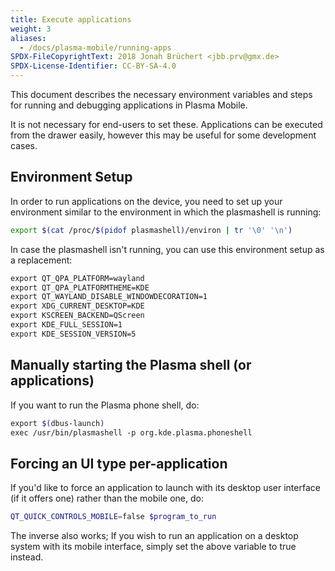 ```yaml
---
title: Execute applications
weight: 3
aliases:
  - /docs/plasma-mobile/running-apps
SPDX-FileCopyrightText: 2018 Jonah Brüchert <jbb.prv@gmx.de>
SPDX-License-Identifier: CC-BY-SA-4.0
---
```


This document describes the necessary environment variables and steps
for running and debugging applications in Plasma Mobile.

It is not necessary for end-users to set these. Applications can be
executed from the drawer easily, however this may be useful for
some development cases.

## Environment Setup

In order to run applications on the device, you need to set up your environment
similar to the environment in which the plasmashell is running:

```bash
export $(cat /proc/$(pidof plasmashell)/environ | tr '\0' '\n')
```

In case the plasmashell isn't running, you can use this environment
setup as a replacement:

```bash
export QT_QPA_PLATFORM=wayland
export QT_QPA_PLATFORMTHEME=KDE
export QT_WAYLAND_DISABLE_WINDOWDECORATION=1
export XDG_CURRENT_DESKTOP=KDE
export KSCREEN_BACKEND=QScreen
export KDE_FULL_SESSION=1
export KDE_SESSION_VERSION=5
```

## Manually starting the Plasma shell (or applications)

If you want to run the Plasma phone shell, do:

```bash
export $(dbus-launch)
exec /usr/bin/plasmashell -p org.kde.plasma.phoneshell
```

## Forcing an UI type per-application

If you'd like to force an application to launch with its desktop user interface (if it offers one) rather than the mobile one, do:

```bash
QT_QUICK_CONTROLS_MOBILE=false $program_to_run
```

The inverse also works; If you wish to run an application on a desktop system with its mobile interface, simply set the above variable to true instead.
